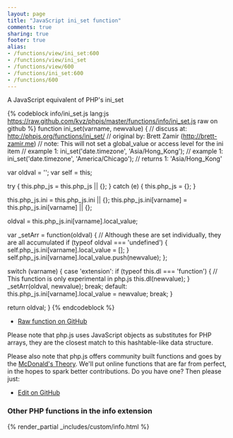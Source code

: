 ```yaml
---
layout: page
title: "JavaScript ini_set function"
comments: true
sharing: true
footer: true
alias:
- /functions/view/ini_set:600
- /functions/view/ini_set
- /functions/view/600
- /functions/ini_set:600
- /functions/600
---
```

<!-- Generated by Rakefile:build -->
A JavaScript equivalent of PHP's ini_set

{% codeblock info/ini_set.js lang:js https://raw.github.com/kvz/phpjs/master/functions/info/ini_set.js raw on github %}
function ini_set(varname, newvalue) {
  //  discuss at: http://phpjs.org/functions/ini_set/
  // original by: Brett Zamir (http://brett-zamir.me)
  //        note: This will not set a global_value or access level for the ini item
  //   example 1: ini_set('date.timezone', 'Asia/Hong_Kong');
  //   example 1: ini_set('date.timezone', 'America/Chicago');
  //   returns 1: 'Asia/Hong_Kong'

  var oldval = '';
  var self = this;

  try {
    this.php_js = this.php_js || {};
  } catch (e) {
    this.php_js = {};
  }

  this.php_js.ini = this.php_js.ini || {};
  this.php_js.ini[varname] = this.php_js.ini[varname] || {};

  oldval = this.php_js.ini[varname].local_value;

  var _setArr = function(oldval) {
    // Although these are set individually, they are all accumulated
    if (typeof oldval === 'undefined') {
      self.php_js.ini[varname].local_value = [];
    }
    self.php_js.ini[varname].local_value.push(newvalue);
  };

  switch (varname) {
    case 'extension':
      if (typeof this.dl === 'function') {
        // This function is only experimental in php.js
        this.dl(newvalue);
      }
      _setArr(oldval, newvalue);
      break;
    default:
      this.php_js.ini[varname].local_value = newvalue;
      break;
  }

  return oldval;
}
{% endcodeblock %}

 - [Raw function on GitHub](https://github.com/kvz/phpjs/blob/master/functions/info/ini_set.js)

Please note that php.js uses JavaScript objects as substitutes for PHP arrays, they are 
the closest match to this hashtable-like data structure. 

Please also note that php.js offers community built functions and goes by the 
[McDonald's Theory](https://medium.com/what-i-learned-building/9216e1c9da7d). We'll put online 
functions that are far from perfect, in the hopes to spark better contributions. 
Do you have one? Then please just: 

 - [Edit on GitHub](https://github.com/kvz/phpjs/edit/master/functions/info/ini_set.js)


### Other PHP functions in the info extension
{% render_partial _includes/custom/info.html %}
